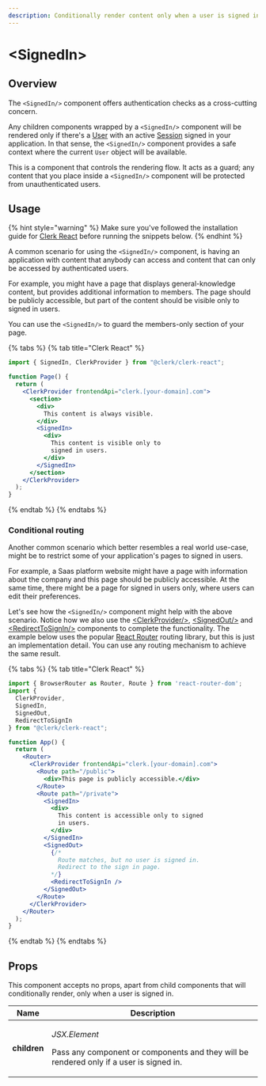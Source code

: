 ```yaml
---
description: Conditionally render content only when a user is signed in.
---
```


# \<SignedIn>

## Overview

The `<SignedIn/>` component offers authentication checks as a cross-cutting concern.

Any children components wrapped by a `<SignedIn/>` component will be rendered only if there's a [User](../reference/clerkjs/user.md) with an active [Session](../reference/clerkjs/session.md) signed in your application. In that sense, the `<SignedIn/>` component provides a safe context where the current `User` object will be available.

This is a component that controls the rendering flow. It acts as a guard; any content that you place inside a `<SignedIn/>` component will be protected from unauthenticated users.

## Usage

{% hint style="warning" %}
Make sure you've followed the installation guide for [Clerk React](../reference/clerk-react/installation.md) before running the snippets below.
{% endhint %}

A common scenario for using the `<SignedIn/>` component, is having an application with content that anybody can access and content that can only be accessed by authenticated users.&#x20;

For example, you might have a page that displays general-knowledge content, but provides additional information to members. The page should be publicly accessible, but part of the content should be visible only to signed in users.

You can use the `<SignedIn/>` to guard the members-only section of your page.

{% tabs %}
{% tab title="Clerk React" %}
```jsx
import { SignedIn, ClerkProvider } from "@clerk/clerk-react";

function Page() {
  return (
    <ClerkProvider frontendApi="clerk.[your-domain].com">
      <section>
        <div>
          This content is always visible.
        </div>
        <SignedIn>
          <div>
            This content is visible only to 
            signed in users.
          </div>
        </SignedIn>
      </section>
    </ClerkProvider>
  );
}
```
{% endtab %}
{% endtabs %}

### Conditional routing

Another common scenario which better resembles a real world use-case, might be to restrict some of your application's pages to signed in users.

For example, a Saas platform website might have a page with information about the company and this page should be publicly accessible. At the same time, there might be a page for signed in users only, where users can edit their preferences.

Let's see how the `<SignedIn/>` component might help with the above scenario. Notice how we also use the [\<ClerkProvider/>](../reference/clerk-react/clerkprovider.md), [\<SignedOut/>](signed-out.md) and [\<RedirectToSignIn/>](sign-in/redirect-to-sign-in.md) components to complete the functionality. The example below uses the popular [React Router](https://reactrouter.com) routing library, but this is just an implementation detail. You can use any routing mechanism to achieve the same result.

{% tabs %}
{% tab title="Clerk React" %}
```jsx
import { BrowserRouter as Router, Route } from 'react-router-dom';
import { 
  ClerkProvider,
  SignedIn, 
  SignedOut, 
  RedirectToSignIn 
} from "@clerk/clerk-react";

function App() {
  return (
    <Router>
      <ClerkProvider frontendApi="clerk.[your-domain].com">
        <Route path="/public">
          <div>This page is publicly accessible.</div>
        </Route>
        <Route path="/private">
          <SignedIn>
            <div>
              This content is accessible only to signed
              in users.
            </div>
          </SignedIn>
          <SignedOut>
            {/* 
              Route matches, but no user is signed in. 
              Redirect to the sign in page.
            */}
            <RedirectToSignIn />
          </SignedOut>
        </Route>
      </ClerkProvider>
    </Router>
  );
}
```
{% endtab %}
{% endtabs %}

## Props

This component accepts no props, apart from child components that will conditionally render, only when a user is signed in.

| Name         | Description                                                                                                               |
| ------------ | ------------------------------------------------------------------------------------------------------------------------- |
| **children** | <p><em>JSX.Element</em></p><p>Pass any component or components and they will be rendered only if a user is signed in.</p> |
